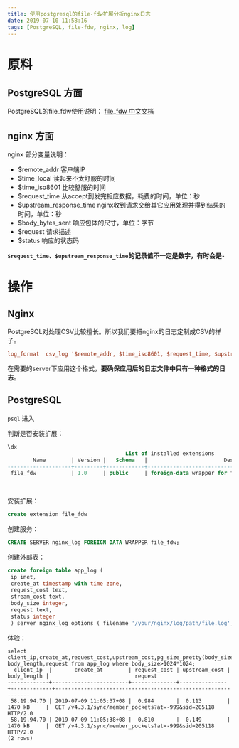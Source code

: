 ```yaml
---
title: 使用postgresql的file-fdw扩展分析nginx日志
date: 2019-07-10 11:58:16
tags: [PostgreSQL, file-fdw, nginx, log]
---
```


# 原料

## PostgreSQL 方面
PostgreSQL的file_fdw使用说明：
[file_fdw 中文文档](http://www.postgres.cn/docs/11/file-fdw.html)

## nginx 方面
nginx 部分变量说明：
- $remote_addr  客户端IP
- $time_local   读起来不太舒服的时间
- $time_iso8601 比较舒服的时间
- $request_time 从accept到发完相应数据，耗费的时间，单位：秒
- $upstream_response_time   nginx收到请求交给其它应用处理并得到结果的时间，单位：秒
- $body_bytes_sent  响应包体的尺寸，单位：字节
- $request  请求描述
- $status   响应的状态码

**`$request_time`、`$upstream_response_time`的记录值不一定是数字，有时会是`-`**


# 操作

## Nginx
PostgreSQL对处理CSV比较擅长。所以我们要把nginx的日志定制成CSV的样子。

```conf
log_format  csv_log '$remote_addr, $time_iso8601, $request_time, $upstream_response_time, $body_bytes_sent, $request, $status';
```
在需要的server下应用这个格式，**要确保应用后的日志文件中只有一种格式的日志**。

## PostgreSQL
`psql` 进入

判断是否安装扩展：
```sql
\dx
                                     List of installed extensions
        Name        | Version |   Schema   |                        Description
--------------------+---------+------------+-----------------------------------------------------------
 file_fdw           | 1.0     | public     | foreign-data wrapper for flat file access
 
 
```
安装扩展：
```sql
create extension file_fdw
```
创建服务：
```sql
CREATE SERVER nginx_log FOREIGN DATA WRAPPER file_fdw;
```
创建外部表：
```sql
create foreign table app_log (
 ip inet,
 create_at timestamp with time zone,
 request_cost text,
 stream_cost text,
 body_size integer,
 request text,
 status integer
 ) server nginx_log options ( filename '/your/nginx/log/path/file.log', format 'csv');
```

体验：
```
select client_ip,create_at,request_cost,upstream_cost,pg_size_pretty(body_size::bigint) body_length,request from app_log where body_size>1024*1024;
  client_ip  |       create_at        | request_cost | upstream_cost | body_length |                           request
-------------+------------------------+--------------+---------------+-------------+--------------------------------------------------------------
 58.19.94.70 | 2019-07-09 11:05:37+08 |  0.984       |  0.113        | 1470 kB     |  GET /v4.3.1/sync/member_pockets?at=-999&sid=205118 HTTP/2.0
 58.19.94.70 | 2019-07-09 11:05:38+08 |  0.810       |  0.149        | 1470 kB     |  GET /v4.3.1/sync/member_pockets?at=-999&sid=205118 HTTP/2.0
(2 rows)

```